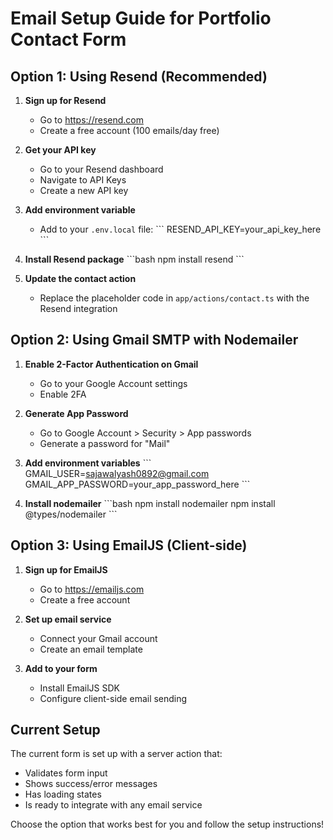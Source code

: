 # Email Setup Guide for Portfolio Contact Form

## Option 1: Using Resend (Recommended)

1. **Sign up for Resend**
   - Go to https://resend.com
   - Create a free account (100 emails/day free)

2. **Get your API key**
   - Go to your Resend dashboard
   - Navigate to API Keys
   - Create a new API key

3. **Add environment variable**
   - Add to your `.env.local` file:
   \`\`\`
   RESEND_API_KEY=your_api_key_here
   \`\`\`

4. **Install Resend package**
   \`\`\`bash
   npm install resend
   \`\`\`

5. **Update the contact action**
   - Replace the placeholder code in `app/actions/contact.ts` with the Resend integration

## Option 2: Using Gmail SMTP with Nodemailer

1. **Enable 2-Factor Authentication on Gmail**
   - Go to your Google Account settings
   - Enable 2FA

2. **Generate App Password**
   - Go to Google Account > Security > App passwords
   - Generate a password for "Mail"

3. **Add environment variables**
   \`\`\`
   GMAIL_USER=sajawalyash0892@gmail.com
   GMAIL_APP_PASSWORD=your_app_password_here
   \`\`\`

4. **Install nodemailer**
   \`\`\`bash
   npm install nodemailer
   npm install @types/nodemailer
   \`\`\`

## Option 3: Using EmailJS (Client-side)

1. **Sign up for EmailJS**
   - Go to https://emailjs.com
   - Create a free account

2. **Set up email service**
   - Connect your Gmail account
   - Create an email template

3. **Add to your form**
   - Install EmailJS SDK
   - Configure client-side email sending

## Current Setup

The current form is set up with a server action that:
- Validates form input
- Shows success/error messages
- Has loading states
- Is ready to integrate with any email service

Choose the option that works best for you and follow the setup instructions!
